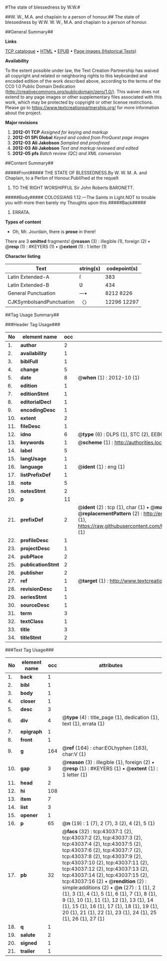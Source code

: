 #The state of blessedness by W.W.#

##W. W., M.A. and chaplain to a person of honour.##
The state of blessedness by W.W.
W. W., M.A. and chaplain to a person of honour.

##General Summary##

**Links**

[TCP catalogue](http://www.ota.ox.ac.uk/tcp/)  • 
[HTML](http://tei.it.ox.ac.uk/tcp/Texts-HTML/free/A65/A65568.html)  • 
[EPUB](http://tei.it.ox.ac.uk/tcp/Texts-EPUB/free/A65/A65568.epub) • 
[Page images (Historical Texts)](https://historicaltexts.jisc.ac.uk/eebo-09418383e)

**Availability**

To the extent possible under law, the Text Creation Partnership has waived all copyright and related or neighboring rights to this keyboarded and encoded edition of the work described above, according to the terms of the CC0 1.0 Public Domain Dedication (http://creativecommons.org/publicdomain/zero/1.0/). This waiver does not extend to any page images or other supplementary files associated with this work, which may be protected by copyright or other license restrictions. Please go to https://www.textcreationpartnership.org/ for more information about the project.

**Major revisions**

1. __2012-01__ __TCP__ *Assigned for keying and markup*
1. __2012-01__ __SPi Global__ *Keyed and coded from ProQuest page images*
1. __2012-03__ __Ali Jakobson__ *Sampled and proofread*
1. __2012-03__ __Ali Jakobson__ *Text and markup reviewed and edited*
1. __2012-05__ __pfs__ *Batch review (QC) and XML conversion*

##Content Summary##

#####Front#####
THE STATE OF BLESSEDNESS.By W. W. M. A. and Chaplain, to a Perſon of Honour.Publiſhed at the requeſt
1. TO THE RIGHT WORSHIPFUL Sir John Roberts BARONETT.

#####Body#####
COLOSSIANS 1.12.—The Saints in Light.NOT to trouble you with more then barely my Thoughts upon this 
#####Back#####

1. ERRATA.

**Types of content**

  * Oh, Mr. Jourdain, there is **prose** in there!

There are 3 **omitted** fragments! 
 @__reason__ (3) : illegible (1), foreign (2)  •  @__resp__ (1) : #KEYERS (1)  •  @__extent__ (1) : 1 letter (1)

**Character listing**


|Text|string(s)|codepoint(s)|
|---|---|---|
|Latin Extended-A|ſ|383|
|Latin Extended-B|Ʋ|434|
|General Punctuation|—•|8212 8226|
|CJKSymbolsandPunctuation|〈〉|12296 12297|

##Tag Usage Summary##

###Header Tag Usage###

|No|element name|occ|attributes|
|---|---|---|---|
|1.|__author__|2||
|2.|__availability__|1||
|3.|__biblFull__|1||
|4.|__change__|5||
|5.|__date__|8| @__when__ (1) : 2012-10 (1)|
|6.|__edition__|1||
|7.|__editionStmt__|1||
|8.|__editorialDecl__|1||
|9.|__encodingDesc__|1||
|10.|__extent__|2||
|11.|__fileDesc__|1||
|12.|__idno__|6| @__type__ (6) : DLPS (1), STC (2), EEBO-CITATION (1), OCLC (1), VID (1)|
|13.|__keywords__|1| @__scheme__ (1) : http://authorities.loc.gov/ (1)|
|14.|__label__|5||
|15.|__langUsage__|1||
|16.|__language__|1| @__ident__ (1) : eng (1)|
|17.|__listPrefixDef__|1||
|18.|__note__|5||
|19.|__notesStmt__|2||
|20.|__p__|11||
|21.|__prefixDef__|2| @__ident__ (2) : tcp (1), char (1)  •  @__matchPattern__ (2) : ([0-9\-]+):([0-9IVX]+) (1), (.+) (1)  •  @__replacementPattern__ (2) : http://eebo.chadwyck.com/downloadtiff?vid=$1&page=$2 (1), https://raw.githubusercontent.com/textcreationpartnership/Texts/master/tcpchars.xml#$1 (1)|
|22.|__profileDesc__|1||
|23.|__projectDesc__|1||
|24.|__pubPlace__|2||
|25.|__publicationStmt__|2||
|26.|__publisher__|2||
|27.|__ref__|1| @__target__ (1) : http://www.textcreationpartnership.org/docs/. (1)|
|28.|__revisionDesc__|1||
|29.|__seriesStmt__|1||
|30.|__sourceDesc__|1||
|31.|__term__|3||
|32.|__textClass__|1||
|33.|__title__|3||
|34.|__titleStmt__|2||


###Text Tag Usage###

|No|element name|occ|attributes|
|---|---|---|---|
|1.|__back__|1||
|2.|__bibl__|1||
|3.|__body__|1||
|4.|__closer__|1||
|5.|__desc__|3||
|6.|__div__|4| @__type__ (4) : title_page (1), dedication (1), text (1), errata (1)|
|7.|__epigraph__|1||
|8.|__front__|1||
|9.|__g__|164| @__ref__ (164) : char:EOLhyphen (163), char:V (1)|
|10.|__gap__|3| @__reason__ (3) : illegible (1), foreign (2)  •  @__resp__ (1) : #KEYERS (1)  •  @__extent__ (1) : 1 letter (1)|
|11.|__head__|2||
|12.|__hi__|108||
|13.|__item__|7||
|14.|__list__|3||
|15.|__opener__|1||
|16.|__p__|65| @__n__ (19) : 1 (7), 2 (7), 3 (2), 4 (2), 5 (1)|
|17.|__pb__|32| @__facs__ (32) : tcp:43037:1 (2), tcp:43037:2 (2), tcp:43037:3 (2), tcp:43037:4 (2), tcp:43037:5 (2), tcp:43037:6 (2), tcp:43037:7 (2), tcp:43037:8 (2), tcp:43037:9 (2), tcp:43037:10 (2), tcp:43037:11 (2), tcp:43037:12 (2), tcp:43037:13 (2), tcp:43037:14 (2), tcp:43037:15 (2), tcp:43037:16 (2)  •  @__rendition__ (2) : simple:additions (2)  •  @__n__ (27) : 1 (1), 2 (1), 3 (1), 4 (1), 5 (1), 6 (1), 7 (1), 8 (1), 9 (1), 10 (1), 11 (1), 12 (1), 13 (1), 14 (1), 15 (1), 16 (1), 17 (1), 18 (1), 19 (1), 20 (1), 21 (1), 22 (1), 23 (1), 24 (1), 25 (1), 26 (1), 27 (1)|
|18.|__q__|1||
|19.|__salute__|2||
|20.|__signed__|1||
|21.|__trailer__|1||
